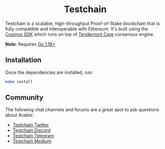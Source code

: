 <!--
parent:
  order: false
-->

<div align="center">
  <h1> Testchain </h1>
</div>

Testchain is a scalable, high-throughput Proof-of-Stake blockchain that is fully compatible and
interoperable with Ethereum. It's built using the [Cosmos SDK](https://github.com/cosmos/cosmos-sdk/) which runs on top of [Tendermint Core](https://github.com/tendermint/tendermint) consensus engine.

**Note**: Requires [Go 1.18+](https://golang.org/dl/)

## Installation

Once the dependencies are installed, run:

```bash
make install
```

## Community

The following chat channels and forums are a great spot to ask questions about Arable:

- [Testchain Twitter](https://twitter.com/)
- [Testchain Discord](https://discord.com/invite/)
- [Testchain Telegram](https://t.me/)
- [Testchain Medium](https://medium.com/@)
